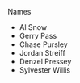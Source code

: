 Names

* Al Snow
* Gerry Pass
* Chase Pursley
* Jordan Streiff
* Denzel Pressey
* Sylvester Willis


